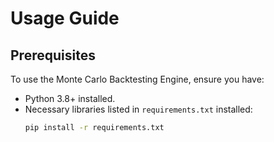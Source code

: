 # Usage Guide

## Prerequisites
To use the Monte Carlo Backtesting Engine, ensure you have:
- Python 3.8+ installed.
- Necessary libraries listed in `requirements.txt` installed:
  ```bash
  pip install -r requirements.txt
